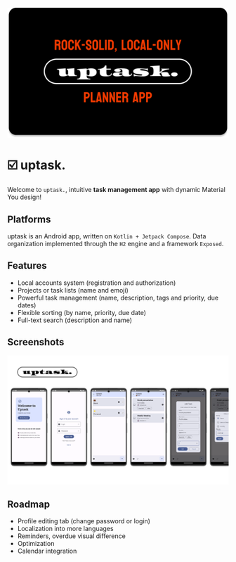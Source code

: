 ![Banner](img/banner.png)

# ☑️ uptask.

Welcome to `uptask.`, intuitive **task management app** with dynamic Material You design!

## Platforms

uptask is an Android app, written on `Kotlin + Jetpack Compose`. 
Data organization implemented through the `H2` engine and a framework `Exposed`.

## Features

* Local accounts system (registration and authorization)
* Projects or task lists (name and emoji)
* Powerful task management (name, description, tags and priority, due dates)
* Flexible sorting (by name, priority, due date)
* Full-text search (description and name)

## Screenshots

![Screenshots](img/screenshots.png)

## Roadmap

* Profile editing tab (change password or login)
* Localization into more languages
* Reminders, overdue visual difference
* Optimization
* Calendar integration
